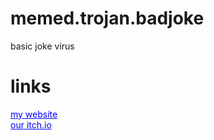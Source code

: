 # memed.trojan.badjoke

basic joke virus

# links
<a href="http://shadowstudios.rf.gd/" style="color: blue;">my website</a>
<br>
<a href="https://shadowdevhere.itch.io/" style="color: blue;">our itch.io</a>
